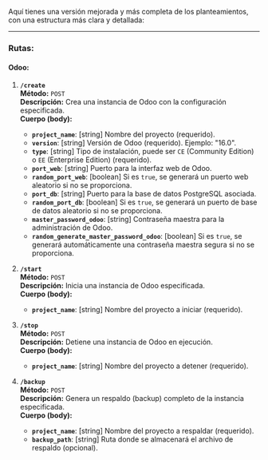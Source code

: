 Aquí tienes una versión mejorada y más completa de los planteamientos, con una estructura más clara y detallada:

---

### Rutas:
#### **Odoo**:
1. **`/create`**  
   **Método:** `POST`  
   **Descripción:** Crea una instancia de Odoo con la configuración especificada.  
   **Cuerpo (body):**
   - **`project_name`**: [string] Nombre del proyecto (requerido).  
   - **`version`**: [string] Versión de Odoo (requerido). Ejemplo: "16.0".  
   - **`type`**: [string] Tipo de instalación, puede ser `CE` (Community Edition) o `EE` (Enterprise Edition) (requerido).  
   - **`port_web`**: [string] Puerto para la interfaz web de Odoo.  
   - **`random_port_web`**: [boolean] Si es `true`, se generará un puerto web aleatorio si no se proporciona.  
   - **`port_db`**: [string] Puerto para la base de datos PostgreSQL asociada.  
   - **`random_port_db`**: [boolean] Si es `true`, se generará un puerto de base de datos aleatorio si no se proporciona.  
   - **`master_password_odoo`**: [string] Contraseña maestra para la administración de Odoo.  
   - **`random_generate_master_password_odoo`**: [boolean] Si es `true`, se generará automáticamente una contraseña maestra segura si no se proporciona.  

2. **`/start`**  
   **Método:** `POST`  
   **Descripción:** Inicia una instancia de Odoo especificada.  
   **Cuerpo (body):**
   - **`project_name`**: [string] Nombre del proyecto a iniciar (requerido).  

3. **`/stop`**  
   **Método:** `POST`  
   **Descripción:** Detiene una instancia de Odoo en ejecución.  
   **Cuerpo (body):**
   - **`project_name`**: [string] Nombre del proyecto a detener (requerido).  

4. **`/backup`**  
   **Método:** `POST`  
   **Descripción:** Genera un respaldo (backup) completo de la instancia especificada.  
   **Cuerpo (body):**
   - **`project_name`**: [string] Nombre del proyecto a respaldar (requerido).  
   - **`backup_path`**: [string] Ruta donde se almacenará el archivo de respaldo (opcional).  
